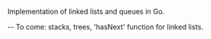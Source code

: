 Implementation of linked lists and queues in Go.

-- To come: stacks, trees, 'hasNext' function for linked lists.

